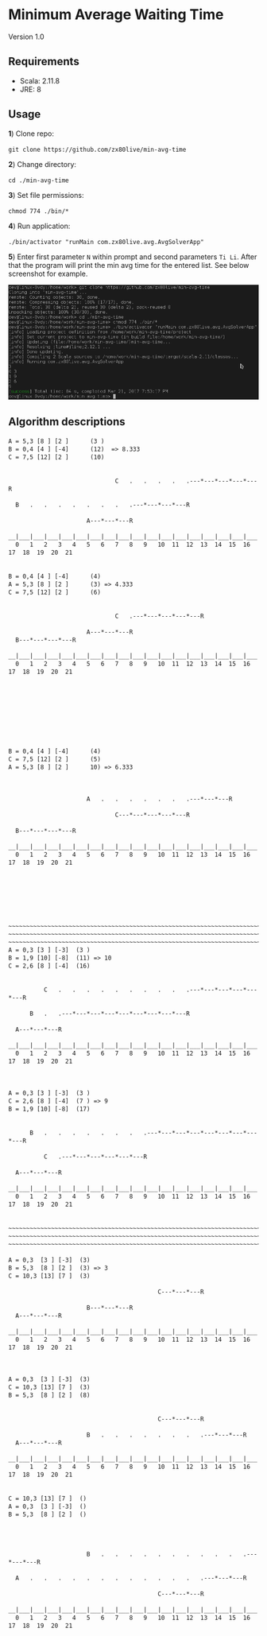 Minimum Average Waiting Time
==============================================================
Version 1.0

Requirements
-----------------------------
- Scala: 2.11.8
- JRE:   8

Usage
-----------------------------

**1**) Clone repo:

`git clone https://github.com/zx80live/min-avg-time`

**2**) Change directory:

`cd ./min-avg-time`

**3**) Set file permissions:

`chmod 774 ./bin/*`

**4**) Run application:

`./bin/activator "runMain com.zx80live.avg.AvgSolverApp"`

**5**) Enter first parameter `N` within prompt and second parameters `Ti Li`. After that the program will print the min avg time for the entered list. See below screenshot for example.

![picture tag](https://raw.githubusercontent.com/zx80live/zx80live.github.io/master/img/s_avg_1.png)


Algorithm descriptions
-----------------------------

```
A = 5,3 [8 ] [2 ]      (3 )
B = 0,4 [4 ] [-4]      (12)  => 8.333
C = 7,5 [12] [2 ]      (10)


                              C   .   .   .   .   .---*---*---*---*---R        

  B   .   .   .   .   .   .   .   .---*---*---*---R
  
                      A---*---*---R
   
__|___|___|___|___|___|___|___|___|___|___|___|___|___|___|___|___|___|___|___|___|___|____
  0   1   2   3   4   5   6   7   8   9   10  11  12  13  14  15  16  17  18  19  20  21
  

B = 0,4 [4 ] [-4]      (4)
A = 5,3 [8 ] [2 ]      (3) => 4.333
C = 7,5 [12] [2 ]      (6)


                              C   .---*---*---*---*---R
  
                      A---*---*---R
  B---*---*---*---R
   
__|___|___|___|___|___|___|___|___|___|___|___|___|___|___|___|___|___|___|___|___|___|____
  0   1   2   3   4   5   6   7   8   9   10  11  12  13  14  15  16  17  18  19  20  21  
  
  
  
  
  
  
  
  
  
B = 0,4 [4 ] [-4]      (4)
C = 7,5 [12] [2 ]      (5)
A = 5,3 [8 ] [2 ]      10) => 6.333



                      A   .   .   .   .   .   .   .---*---*---R
                              
                              C---*---*---*---*---R
  
  B---*---*---*---R
   
__|___|___|___|___|___|___|___|___|___|___|___|___|___|___|___|___|___|___|___|___|___|____
  0   1   2   3   4   5   6   7   8   9   10  11  12  13  14  15  16  17  18  19  20  21    
  
  
  
  
  
  
  
~~~~~~~~~~~~~~~~~~~~~~~~~~~~~~~~~~~~~~~~~~~~~~~~~~~~~~~~~~~~~~~~~~~~~~~~~~~~~~~~~~~~~~~~~~~~
~~~~~~~~~~~~~~~~~~~~~~~~~~~~~~~~~~~~~~~~~~~~~~~~~~~~~~~~~~~~~~~~~~~~~~~~~~~~~~~~~~~~~~~~~~~~
~~~~~~~~~~~~~~~~~~~~~~~~~~~~~~~~~~~~~~~~~~~~~~~~~~~~~~~~~~~~~~~~~~~~~~~~~~~~~~~~~~~~~~~~~~~~
A = 0,3 [3 ] [-3]  (3 )
B = 1,9 [10] [-8]  (11) => 10
C = 2,6 [8 ] [-4]  (16)


          C   .   .   .   .   .   .   .   .   .   .---*---*---*---*---*---R
           
      B   .   .---*---*---*---*---*---*---*---*---R       
      
  A---*---*---R
  
__|___|___|___|___|___|___|___|___|___|___|___|___|___|___|___|___|___|___|___|___|___|____
  0   1   2   3   4   5   6   7   8   9   10  11  12  13  14  15  16  17  18  19  20  21

  
  
A = 0,3 [3 ] [-3]  (3 )
C = 2,6 [8 ] [-4]  (7 ) => 9
B = 1,9 [10] [-8]  (17)


      B   .   .   .   .   .   .   .   .---*---*---*---*---*---*---*---*---R       
      
          C   .---*---*---*---*---*---R
      
  A---*---*---R
  
__|___|___|___|___|___|___|___|___|___|___|___|___|___|___|___|___|___|___|___|___|___|____
  0   1   2   3   4   5   6   7   8   9   10  11  12  13  14  15  16  17  18  19  20  21
    
    
~~~~~~~~~~~~~~~~~~~~~~~~~~~~~~~~~~~~~~~~~~~~~~~~~~~~~~~~~~~~~~~~~~~~~~~~~~~~~~~~~~~~~~~~~~~
~~~~~~~~~~~~~~~~~~~~~~~~~~~~~~~~~~~~~~~~~~~~~~~~~~~~~~~~~~~~~~~~~~~~~~~~~~~~~~~~~~~~~~~~~~~
~~~~~~~~~~~~~~~~~~~~~~~~~~~~~~~~~~~~~~~~~~~~~~~~~~~~~~~~~~~~~~~~~~~~~~~~~~~~~~~~~~~~~~~~~~~

A = 0,3  [3 ] [-3]  (3)
B = 5,3  [8 ] [2 ]  (3) => 3
C = 10,3 [13] [7 ]  (3)

                                          C---*---*---R
     
                      B---*---*---R
  A---*---*---R

__|___|___|___|___|___|___|___|___|___|___|___|___|___|___|___|___|___|___|___|___|___|____
  0   1   2   3   4   5   6   7   8   9   10  11  12  13  14  15  16  17  18  19  20  21

  

A = 0,3  [3 ] [-3]  (3)
C = 10,3 [13] [7 ]  (3)
B = 5,3  [8 ] [2 ]  (8)


                                          C---*---*---R
     
                      B   .   .   .   .   .   .   .   .---*---*---R
  A---*---*---R

__|___|___|___|___|___|___|___|___|___|___|___|___|___|___|___|___|___|___|___|___|___|____
  0   1   2   3   4   5   6   7   8   9   10  11  12  13  14  15  16  17  18  19  20  21

  
C = 10,3 [13] [7 ]  ()
A = 0,3  [3 ] [-3]  ()
B = 5,3  [8 ] [2 ]  ()



     
                      B   .   .   .   .   .   .   .   .   .   .   .---*---*---R
                      
  A   .   .   .   .   .   .   .   .   .   .   .   .   .---*---*---R

                                          C---*---*---R
                                          
__|___|___|___|___|___|___|___|___|___|___|___|___|___|___|___|___|___|___|___|___|___|____
  0   1   2   3   4   5   6   7   8   9   10  11  12  13  14  15  16  17  18  19  20  21
  
```
